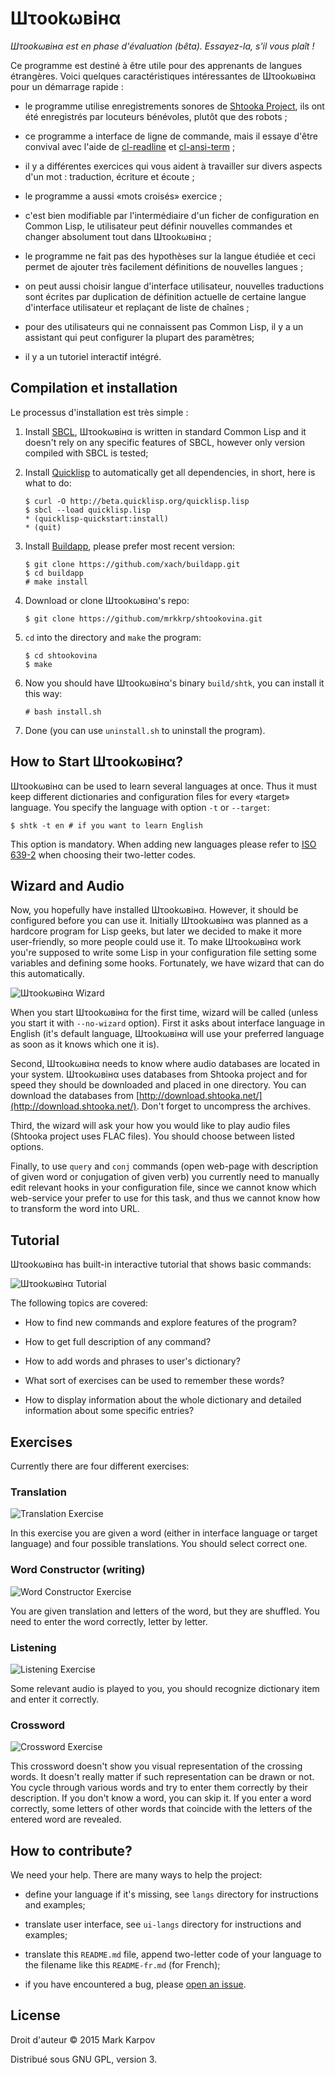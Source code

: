 # Шτookωвiнα

*Шτookωвiнα est en phase d'évaluation (bêta). Essayez-la, s'il vous plaît !*

Ce programme est destiné à être utile pour des apprenants de langues
étrangères. Voici quelques caractéristiques intéressantes de Шτookωвiнα pour
un démarrage rapide :

* le programme utilise enregistrements sonores de
  [Shtooka Project](http://shtooka.net/), ils ont été enregistrés par
  locuteurs bénévoles, plutôt que des robots ;

* ce programme a interface de ligne de commande, mais il essaye d'être
  convival avec l'aide de
  [cl-readline](https://github.com/mrkkrp/cl-readline) et
  [cl-ansi-term](https://github.com/mrkkrp/cl-ansi-term) ;

* il y a différentes exercices qui vous aident à travailler sur divers
  aspects d'un mot : traduction, écriture et écoute ;

* le programme a aussi «mots croisés» exercice ;

* c'est bien modifiable par l'intermédiaire d'un ficher de configuration en
  Common Lisp, le utilisateur peut définir nouvelles commandes et changer
  absolument tout dans Шτookωвiнα ;

* le programme ne fait pas des hypothèses sur la langue étudiée et ceci
  permet de ajouter très facilement définitions de nouvelles langues ;

* on peut aussi choisir langue d'interface utilisateur, nouvelles
  traductions sont écrites par duplication de définition actuelle de
  certaine langue d'interface utilisateur et replaçant de liste de chaînes ;

* pour des utilisateurs qui ne connaissent pas Common Lisp, il y a un
  assistant qui peut configurer la plupart des paramètres;

* il y a un tutoriel interactif intégré.

## Compilation et installation

Le processus d'installation est très simple :

1. Install [SBCL](http://www.sbcl.org/), Шτookωвiнα is written in standard
   Common Lisp and it doesn't rely on any specific features of SBCL, however
   only version compiled with SBCL is tested;

2. Install [Quicklisp](http://www.quicklisp.org/) to automatically get all
   dependencies, in short, here is what to do:

   ```
   $ curl -O http://beta.quicklisp.org/quicklisp.lisp
   $ sbcl --load quicklisp.lisp
   * (quicklisp-quickstart:install)
   * (quit)
   ```

3. Install [Buildapp](http://www.xach.com/lisp/buildapp/), please prefer
   most recent version:

   ```
   $ git clone https://github.com/xach/buildapp.git
   $ cd buildapp
   # make install
   ```

4. Download or clone Шτookωвiнα's repo:

   ```
   $ git clone https://github.com/mrkkrp/shtookovina.git
   ```

5. `cd` into the directory and `make` the program:

   ```
   $ cd shtookovina
   $ make
   ```

6. Now you should have Шτookωвiнα's binary `build/shtk`, you can install it
   this way:

   ```
   # bash install.sh
   ```

7. Done (you can use `uninstall.sh` to uninstall the program).

## How to Start Шτookωвiнα?

Шτookωвiнα can be used to learn several languages at once. Thus it must keep
different dictionaries and configuration files for every «target»
language. You specify the language with option `-t` or `--target`:

```
$ shtk -t en # if you want to learn English
```

This option is mandatory. When adding new languages please refer to
[ISO 639-2](http://www.loc.gov/standards/iso639-2/php/code_list.php) when
choosing their two-letter codes.

## Wizard and Audio

Now, you hopefully have installed Шτookωвiнα. However, it should be
configured before you can use it. Initially Шτookωвiнα was planned as a
hardcore program for Lisp geeks, but later we decided to make it more
user-friendly, so more people could use it. To make Шτookωвiнα work you're
supposed to write some Lisp in your configuration file setting some
variables and defining some hooks. Fortunately, we have wizard that can do
this automatically.

![Шτookωвiнα Wizard](img/wizard.png)

When you start Шτookωвiнα for the first time, wizard will be called (unless
you start it with `--no-wizard` option). First it asks about interface
language in English (it's default language, Шτookωвiнα will use your
preferred language as soon as it knows which one it is).

Second, Шτookωвiнα needs to know where audio databases are located in your
system. Шτookωвiнα uses databases from Shtooka project and for speed they
should be downloaded and placed in one directory. You can download the
databases from
[http://download.shtooka.net/](http://download.shtooka.net/). Don't forget
to uncompress the archives.

Third, the wizard will ask your how you would like to play audio files
(Shtooka project uses FLAC files). You should choose between listed options.

Finally, to use `query` and `conj` commands (open web-page with description
of given word or conjugation of given verb) you currently need to manually
edit relevant hooks in your configuration file, since we cannot know which
web-service your prefer to use for this task, and thus we cannot know how to
transform the word into URL.

## Tutorial

Шτookωвiнα has built-in interactive tutorial that shows basic commands:

![Шτookωвiнα Tutorial](img/tutorial.png)

The following topics are covered:

* How to find new commands and explore features of the program?

* How to get full description of any command?

* How to add words and phrases to user's dictionary?

* What sort of exercises can be used to remember these words?

* How to display information about the whole dictionary and detailed
  information about some specific entries?

## Exercises

Currently there are four different exercises:

### Translation

![Translation Exercise](img/translation.png)

In this exercise you are given a word (either in interface language or
target language) and four possible translations. You should select correct
one.

### Word Constructor (writing)

![Word Constructor Exercise](img/constructor.png)

You are given translation and letters of the word, but they are
shuffled. You need to enter the word correctly, letter by letter.

### Listening

![Listening Exercise](img/listening.png)

Some relevant audio is played to you, you should recognize dictionary item
and enter it correctly.

### Crossword

![Crossword Exercise](img/crossword.png)

This crossword doesn't show you visual representation of the crossing
words. It doesn't really matter if such representation can be drawn or
not. You cycle through various words and try to enter them correctly by
their description. If you don't know a word, you can skip it. If you enter a
word correctly, some letters of other words that coincide with the letters
of the entered word are revealed.

## How to contribute?

We need your help. There are many ways to help the project:

* define your language if it's missing, see `langs` directory for
  instructions and examples;

* translate user interface, see `ui-langs` directory for instructions and
  examples;

* translate this `README.md` file, append two-letter code of your language
  to the filename like this `README-fr.md` (for French);

* if you have encountered a bug, please
  [open an issue](https://github.com/mrkkrp/shtookovina/issues).

## License

Droit d'auteur © 2015 Mark Karpov

Distribué sous GNU GPL, version 3.
